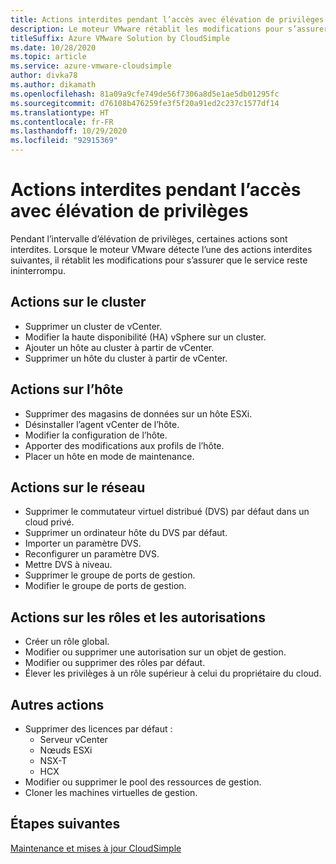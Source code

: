 ```yaml
---
title: Actions interdites pendant l’accès avec élévation de privilèges
description: Le moteur VMware rétablit les modifications pour s’assurer que le service reste ininterrompu lorsque le moteur VMware détecte l’une des actions interdites suivantes.
titleSuffix: Azure VMware Solution by CloudSimple
ms.date: 10/28/2020
ms.topic: article
ms.service: azure-vmware-cloudsimple
author: divka78
ms.author: dikamath
ms.openlocfilehash: 81a09a9cfe749de56f7306a8d5e1ae5db01295fc
ms.sourcegitcommit: d76108b476259fe3f5f20a91ed2c237c1577df14
ms.translationtype: HT
ms.contentlocale: fr-FR
ms.lasthandoff: 10/29/2020
ms.locfileid: "92915369"
---
```

# <a name="forbidden-actions-during-elevated-access"></a>Actions interdites pendant l’accès avec élévation de privilèges

Pendant l’intervalle d’élévation de privilèges, certaines actions sont interdites. Lorsque le moteur VMware détecte l’une des actions interdites suivantes, il rétablit les modifications pour s’assurer que le service reste ininterrompu.

## <a name="cluster-actions"></a>Actions sur le cluster

- Supprimer un cluster de vCenter.
- Modifier la haute disponibilité (HA) vSphere sur un cluster.
- Ajouter un hôte au cluster à partir de vCenter.
- Supprimer un hôte du cluster à partir de vCenter.

## <a name="host-actions"></a>Actions sur l’hôte

- Supprimer des magasins de données sur un hôte ESXi.
- Désinstaller l’agent vCenter de l’hôte.
- Modifier la configuration de l’hôte.
- Apporter des modifications aux profils de l’hôte.
- Placer un hôte en mode de maintenance.

## <a name="network-actions"></a>Actions sur le réseau

- Supprimer le commutateur virtuel distribué (DVS) par défaut dans un cloud privé.
- Supprimer un ordinateur hôte du DVS par défaut.
- Importer un paramètre DVS.
- Reconfigurer un paramètre DVS.
- Mettre DVS à niveau.
- Supprimer le groupe de ports de gestion.
- Modifier le groupe de ports de gestion.

## <a name="roles-and-permissions-actions"></a>Actions sur les rôles et les autorisations

- Créer un rôle global.
- Modifier ou supprimer une autorisation sur un objet de gestion.
- Modifier ou supprimer des rôles par défaut.
- Élever les privilèges à un rôle supérieur à celui du propriétaire du cloud.

## <a name="other-actions"></a>Autres actions

- Supprimer des licences par défaut :
  - Serveur vCenter
  - Nœuds ESXi
  - NSX-T
  - HCX
- Modifier ou supprimer le pool des ressources de gestion.
- Cloner les machines virtuelles de gestion.


## <a name="next-steps"></a>Étapes suivantes
[Maintenance et mises à jour CloudSimple](cloudsimple-maintenance-updates.md) 
